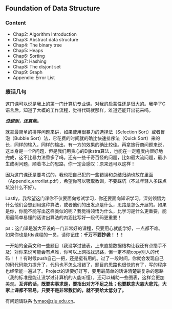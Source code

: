 ## Foundation of Data Structure

### Content
- Chap2: Algorithm Introduction
- Chap3: Abstract data structure
- Chap4: The binary tree
- Chap5: Heaps
- Chap6: Sorting
- Chap7: Hashing
- Chap8: The disjont set
- Chap9: Graph
- Appendix: Error List

### 废话几句

这门课可以说是我上的第一门计算机专业课，对我的启蒙性还是很大的。我学了C语言后，知道了大概的工作流程，觉得代码就那样，难道还能开出花来吗。

***没想到，还真能。***

就拿最简单的排序问题来讲，如果使用很暴力的选择法（Selection Sort）或者冒泡（Bubble Sort）法，它花费的时间就的确比快速排序法（Quick Sort）来的长，同样的输入，同样的输出，有一方的效果的确比较佳。再拿旅行商问题来说，这本身是一个P问题，但是我们用贪心的Dijkstra算法，也能在一定程度内很好地完成，这不比暴力法香多了吗。还有一些千奇百怪的问题，比如最大流问题，最小生成树问题，顺着书上的思路，你一定会感叹：原来还可以这样！

因为这门课还是要考试的，我也把自己犯的一些错误和总结归纳也放在里面（Appendix_errorlist.pdf），希望你可以吸取教训，不要踩坑（不过年轻人多踩点坑没什么不好）。

Lastly，我希望这门课你不仅要面向考试学习，你还要面向知识学习，深刻领悟为什么他们会想到用这种算法，或者他们的出发点是什么，思路是怎么开展的。如果是你，你能不能写出这样类似的呢？我觉得领悟为什么，比学习是什么更重要，能用最简单易懂的话讲出算法的内涵比写好一段代码更重要！

ps：这门课是浙大开设的一门非常好的课程，只要用心就能学好，一点都不难。如果你也是fds课程的一员，请你记住：**千万不要抄袭！！！**

一开始的全英文和一些题目（我没学过链表，上来直接数据结构让我还有点措手不及）对你来说可能会有点难，你可以上网找找思路，但一定不能copy别人的代码！！！有时候push自己一把，还是挺有用的。过了一段时间，你就会发现自己的码代码能力提升了，代码也不怎么报错了，题目的思路也很快的有了，写的程序也经常能一遍过了。Project的话要好好写，要用最简单的话讲清楚最复杂的思路（我的标准是能让没学过计算机的人能听懂），还可以辅助一些图表，这样会更加美观。**互评的话，既要实事求是，要指出对方不足之处；也要默念大慈大悲咒，大家上课都不容易，只要不是非常敷衍的，就不要给太低分了。**

有问题请联系 fymao@zju.edu.cn。
